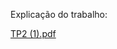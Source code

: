 Explicação do trabalho:

[TP2 (1).pdf](https://github.com/eduardopvieira/Moscas/files/13940312/TP2.1.pdf)
